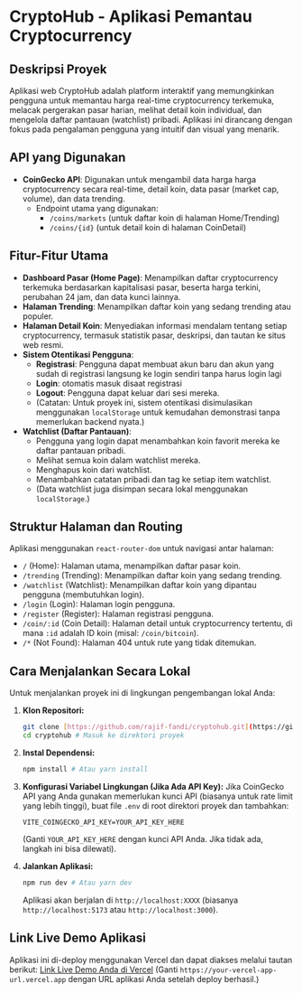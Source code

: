 # CryptoHub - Aplikasi Pemantau Cryptocurrency

## Deskripsi Proyek
Aplikasi web CryptoHub adalah platform interaktif yang memungkinkan pengguna untuk memantau harga real-time cryptocurrency terkemuka, melacak pergerakan pasar harian, melihat detail koin individual, dan mengelola daftar pantauan (watchlist) pribadi. Aplikasi ini dirancang dengan fokus pada pengalaman pengguna yang intuitif dan visual yang menarik.

## API yang Digunakan
- **CoinGecko API**: Digunakan untuk mengambil data harga harga cryptocurrency secara real-time, detail koin, data pasar (market cap, volume), dan data trending.
  - Endpoint utama yang digunakan:
    - `/coins/markets` (untuk daftar koin di halaman Home/Trending)
    - `/coins/{id}` (untuk detail koin di halaman CoinDetail)

## Fitur-Fitur Utama
- **Dashboard Pasar (Home Page)**: Menampilkan daftar cryptocurrency terkemuka berdasarkan kapitalisasi pasar, beserta harga terkini, perubahan 24 jam, dan data kunci lainnya.
- **Halaman Trending**: Menampilkan daftar koin yang sedang trending atau populer.
- **Halaman Detail Koin**: Menyediakan informasi mendalam tentang setiap cryptocurrency, termasuk statistik pasar, deskripsi, dan tautan ke situs web resmi.
- **Sistem Otentikasi Pengguna**:
    - **Registrasi**: Pengguna dapat membuat akun baru dan akun yang sudah di registrasi langsung ke login sendiri tanpa harus login lagi
    - **Login**: otomatis masuk disaat registrasi
    - **Logout**: Pengguna dapat keluar dari sesi mereka.
    - (Catatan: Untuk proyek ini, sistem otentikasi disimulasikan menggunakan `localStorage` untuk kemudahan demonstrasi tanpa memerlukan backend nyata.)
- **Watchlist (Daftar Pantauan)**:
    - Pengguna yang login dapat menambahkan koin favorit mereka ke daftar pantauan pribadi.
    - Melihat semua koin dalam watchlist mereka.
    - Menghapus koin dari watchlist.
    - Menambahkan catatan pribadi dan tag ke setiap item watchlist.
    - (Data watchlist juga disimpan secara lokal menggunakan `localStorage`.)

## Struktur Halaman dan Routing
Aplikasi menggunakan `react-router-dom` untuk navigasi antar halaman:
- `/` (Home): Halaman utama, menampilkan daftar pasar koin.
- `/trending` (Trending): Menampilkan daftar koin yang sedang trending.
- `/watchlist` (Watchlist): Menampilkan daftar koin yang dipantau pengguna (membutuhkan login).
- `/login` (Login): Halaman login pengguna.
- `/register` (Register): Halaman registrasi pengguna.
- `/coin/:id` (Coin Detail): Halaman detail untuk cryptocurrency tertentu, di mana `:id` adalah ID koin (misal: `/coin/bitcoin`).
- `/*` (Not Found): Halaman 404 untuk rute yang tidak ditemukan.

## Cara Menjalankan Secara Lokal
Untuk menjalankan proyek ini di lingkungan pengembangan lokal Anda:

1.  **Klon Repositori:**
    ```bash
    git clone [https://github.com/rajif-fandi/cryptohub.git](https://github.com/rajif-fandi/cryptohub.git) # Ganti dengan URL repo Anda yang benar
    cd cryptohub # Masuk ke direktori proyek
    ```

2.  **Instal Dependensi:**
    ```bash
    npm install # Atau yarn install
    ```

3.  **Konfigurasi Variabel Lingkungan (Jika Ada API Key):**
    Jika CoinGecko API yang Anda gunakan memerlukan kunci API (biasanya untuk rate limit yang lebih tinggi), buat file `.env` di root direktori proyek dan tambahkan:
    ```env
    VITE_COINGECKO_API_KEY=YOUR_API_KEY_HERE
    ```
    (Ganti `YOUR_API_KEY_HERE` dengan kunci API Anda. Jika tidak ada, langkah ini bisa dilewati).

4.  **Jalankan Aplikasi:**
    ```bash
    npm run dev # Atau yarn dev
    ```
    Aplikasi akan berjalan di `http://localhost:XXXX` (biasanya `http://localhost:5173` atau `http://localhost:3000`).

## Link Live Demo Aplikasi
Aplikasi ini di-deploy menggunakan Vercel dan dapat diakses melalui tautan berikut:
[Link Live Demo Anda di Vercel](https://your-vercel-app-url.vercel.app)
(Ganti `https://your-vercel-app-url.vercel.app` dengan URL aplikasi Anda setelah deploy berhasil.)